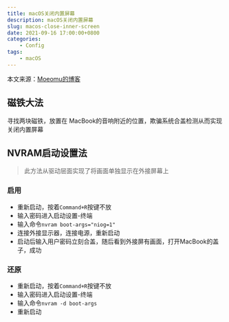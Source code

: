 ```yaml
---
title: macOS关闭内置屏幕
description: macOS关闭内置屏幕
slug: macos-close-inner-screen
date: 2021-09-16 17:00:00+0800
categories:
    - Config
tags:
    - macOS
---
```


本文来源：[Moeomu的博客](/p/macos-close-inner-screen/)

## 磁铁大法

寻找两块磁铁，放置在 MacBook的音响附近的位置，欺骗系统合盖检测从而实现关闭内置屏幕

## NVRAM启动设置法

> 此方法从驱动层面实现了将画面单独显示在外接屏幕上

### 启用

- 重新启动，按着`Command+R`按键不放
- 输入密码进入启动设置-终端
- 输入命令`nvram boot-args="niog=1"`
- 连接外接显示器，连接电源，重新启动
- 启动后输入用户密码立刻合盖，随后看到外接屏有画面，打开MacBook的盖子，成功

### 还原

- 重新启动，按着`Command+R`按键不放
- 输入密码进入启动设置-终端
- 输入命令`nvram -d boot-args`
- 重新启动
